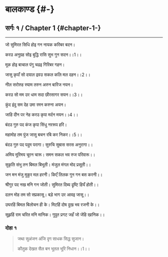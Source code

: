 # बालकाण्ड {#-}

## सर्गः १ / Chapter 1 {#chapter-1-}

---

जो सुमिरत सिधि होइ गन नायक करिबर बदन।

करउ अनुग्रह सोइ बुद्धि रासि सुभ गुन सदन।।1।।

मूक होइ बाचाल पंगु चढइ गिरिबर गहन।

जासु कृपाँ सो दयाल द्रवउ सकल कलि मल दहन।।2।।

नील सरोरुह स्याम तरुन अरुन बारिज नयन।

करउ सो मम उर धाम सदा छीरसागर सयन।।3।।

कुंद इंदु सम देह उमा रमन करुना अयन।

जाहि दीन पर नेह करउ कृपा मर्दन मयन।।4।।

बंदउ गुरु पद कंज कृपा सिंधु नररूप हरि।

महामोह तम पुंज जासु बचन रबि कर निकर।।5।।

बंदउ गुरु पद पदुम परागा। सुरुचि सुबास सरस अनुरागा।।

अमिय मूरिमय चूरन चारू। समन सकल भव रुज परिवारू।।

सुकृति संभु तन बिमल बिभूती। मंजुल मंगल मोद प्रसूती।।

जन मन मंजु मुकुर मल हरनी। किएँ तिलक गुन गन बस करनी।।

श्रीगुर पद नख मनि गन जोती। सुमिरत दिब्य द्रृष्टि हियँ होती।।

दलन मोह तम सो सप्रकासू। बड़े भाग उर आवइ जासू।।

उघरहिं बिमल बिलोचन ही के। मिटहिं दोष दुख भव रजनी के।।

सूझहिं राम चरित मनि मानिक। गुपुत प्रगट जहँ जो जेहि खानिक।।

### दोहा १

> जथा सुअंजन अंजि दृग साधक सिद्ध सुजान।
>
> कौतुक देखत सैल बन भूतल भूरि निधान।।1।।



